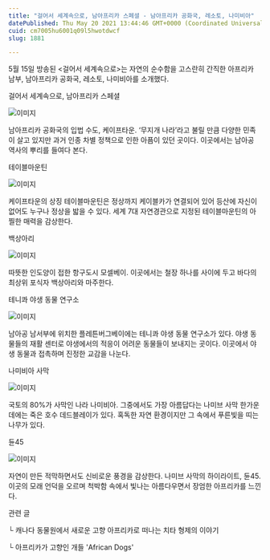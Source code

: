 ```yaml
---
title: "걸어서 세계속으로, 남아프리카 스페셜 - 남아프리카 공화국, 레소토, 나미비아"
datePublished: Thu May 20 2021 13:44:46 GMT+0000 (Coordinated Universal Time)
cuid: cm7005hu6001q09l5hwotdwcf
slug: 1881

---
```



5월 15일 방송된 <걸어서 세계속으로>는 자연의 순수함을 고스란히 간직한 아프리카 남부, 남아프리카 공화국, 레소토, 나미비아를 소개했다.

걸어서 세계속으로, 남아프리카 스페셜

![이미지](https://cdn.hashnode.com/res/hashnode/image/upload/v1739249331507/6b01197c-1fcd-4cee-b1b9-1f45cc95bad9.jpeg)

남아프리카 공화국의 입법 수도, 케이프타운. ‘무지개 나라’라고 불릴 만큼 다양한 민족이 살고 있지만 과거 인종 차별 정책으로 인한 아픔이 있던 곳이다. 이곳에서는 남아공 역사의 뿌리를 들여다 본다.

테이블마운틴

![이미지](https://cdn.hashnode.com/res/hashnode/image/upload/v1739249333559/9312e56f-ca34-4e91-99ab-e957abfe442f.jpeg)

케이프타운의 상징 테이블마운틴은 정상까지 케이블카가 연결되어 있어 등산에 자신이 없어도 누구나 정상을 밟을 수 있다. 세계 7대 자연경관으로 지정된 테이블마운틴의 아찔한 매력을 감상한다.

백상아리

![이미지](https://cdn.hashnode.com/res/hashnode/image/upload/v1739249335297/ebe814bb-a1f4-499d-9358-8f1c6c61e262.jpeg)

따뜻한 인도양이 접한 항구도시 모셀베이. 이곳에서는 철장 하나를 사이에 두고 바다의 최상위 포식자 백상아리와 마주한다.

테니콰 야생 동물 연구소

![이미지](https://cdn.hashnode.com/res/hashnode/image/upload/v1739249337446/92983b10-0618-45b9-ba4f-7c14ce510b89.jpeg)

남아공 남서부에 위치한 플레튼버그베이에는 테니콰 야생 동물 연구소가 있다. 야생 동물들의 재활 센터로 야생에서의 적응이 어려운 동물들이 보내지는 곳이다. 이곳에서 야생 동물과 접촉하며 진정한 교감을 나눈다.

나미비아 사막

![이미지](https://cdn.hashnode.com/res/hashnode/image/upload/v1739249339451/ad22cbf7-8f4d-40c2-bd47-18f1c19a14f1.jpeg)

국토의 80%가 사막인 나라 나미비아. 그중에서도 가장 아름답다는 나미브 사막 한가운데에는 죽은 호수 데드블레이가 있다. 혹독한 자연 환경이지만 그 속에서 푸른빛을 띠는 나무가 있다.

듄45

![이미지](https://cdn.hashnode.com/res/hashnode/image/upload/v1739249341285/efc202a4-209a-406b-8a72-8353b813ece6.jpeg)

자연이 만든 적막하면서도 신비로운 풍경을 감상한다. 나미브 사막의 하이라이트, 듄45. 이곳의 모래 언덕을 오르며 척박함 속에서 빛나는 아름다우면서 장엄한 아프리카를 느낀다.

관련 글

└ 캐나다 동물원에서 새로운 고향 아프리카로 떠나는 치타 형제의 이야기

└ 아프리카가 고향인 개들 'African Dogs'